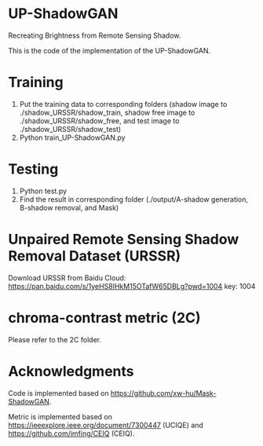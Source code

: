 # UP-ShadowGAN
Recreating Brightness from Remote Sensing Shadow.

This is the code of the implementation of the UP-ShadowGAN.

# Training
1. Put the training data to corresponding folders (shadow image to ./shadow_URSSR/shadow_train, shadow free image to ./shadow_URSSR/shadow_free, and test image to ./shadow_URSSR/shadow_test)
2. Python train_UP-ShadowGAN.py

# Testing
1. Python test.py
2. Find the result in corresponding folder (./output/A-shadow generation, B-shadow removal, and Mask)

# Unpaired Remote Sensing Shadow Removal Dataset (URSSR)
Download URSSR from Baidu Cloud: https://pan.baidu.com/s/1yeHS8IHkM15OTafW65DBLg?pwd=1004 key: 1004

# chroma-contrast metric (2C)
Please refer to the 2C folder.

# Acknowledgments
Code is implemented based on https://github.com/xw-hu/Mask-ShadowGAN.

Metric is implemented based on https://ieeexplore.ieee.org/document/7300447 (UCIQE) and https://github.com/imfing/CEIQ (CEIQ).

